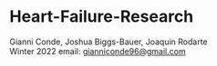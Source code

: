 # Heart-Failure-Research
Gianni Conde, Joshua Biggs-Bauer, Joaquin Rodarte <br>
Winter 2022
email: gianniconde96@gmail.com <br>
